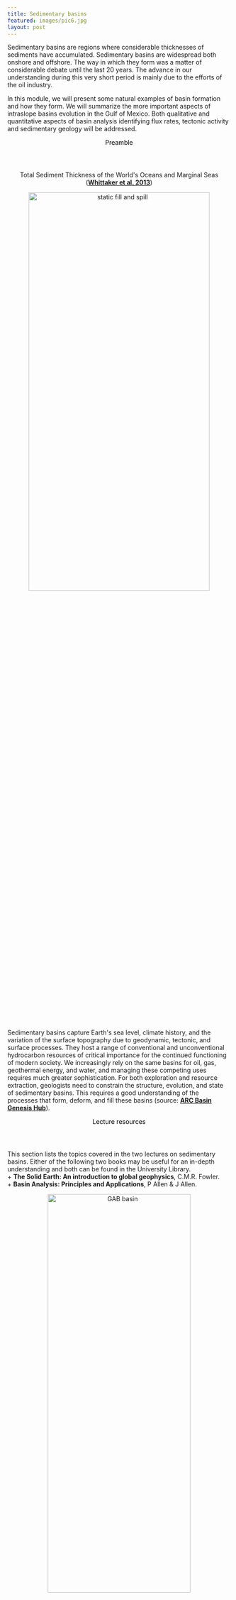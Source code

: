 ```yaml
---
title: Sedimentary basins
featured: images/pic6.jpg
layout: post
---
```


Sedimentary basins are regions where considerable thicknesses of sediments have accumulated. Sedimentary basins are widespread both onshore and offshore.
The way in which they form was a matter of considerable debate until the last 20 years. The advance in our understanding during this very short period is
mainly due to the efforts of the oil industry.

In this module, we will present some natural examples of basin formation and how they form. We will summarize the more important aspects of
intraslope basins evolution in the Gulf of Mexico. Both qualitative and quantitative aspects of basin analysis identifying flux rates, tectonic activity and
sedimentary geology will be addressed.

<section>
  <header>
    <span class="byline"><font color = "#000000">Preamble</font></span>
  </header>

  <div style="text-align: center;">
  <p>
  Total Sediment Thickness of the World's Oceans and Marginal Seas (<strong><a href="https://www.ngdc.noaa.gov/mgg/sedthick/index.html" target="_blank">Whittaker  et al. 2013</a></strong>)
  </p>
  <img src="/assets/images/sedthick.png" alt="static fill and spill" style="width:90%; height:48%" align="middle">
  </div>
  <p>Sedimentary basins capture Earth's sea level, climate history, and the variation of the surface topography due to geodynamic, tectonic, and surface processes. They host a range of conventional and unconventional hydrocarbon resources of critical importance for the continued functioning of modern society. We increasingly rely on the same basins for oil, gas, geothermal energy, and water, and managing these competing uses requires much greater sophistication. For both exploration and resource extraction, geologists need to constrain the structure, evolution, and state of sedimentary basins. This requires a good understanding of the processes that form, deform, and fill these basins (source:
    <strong><a href="http://www.geosci.usyd.edu.au/research/re_hub.shtml" target="_blank">ARC Basin Genesis Hub</a></strong>).
   </p>
</section>

<section>
  <header>
    <span class="byline"><font color = "#000000">Lecture resources</font></span>
  </header>
  <p>
  This section lists the topics covered in the two lectures on sedimentary basins. Either of the following two books may be useful for an in-depth understanding and both can be found in the University Library.<br/>
  + <strong>The Solid Earth: An introduction to global geophysics</strong>, C.M.R. Fowler.<br/>
  + <strong>Basin Analysis: Principles and Applications</strong>, P Allen & J Allen.
  </p>
  <div style="text-align: center;">
  <img src="/assets/images/GABbasin.png" alt="GAB basin" style="width:80%; height:48%" align="middle">
  <p>Recherche and Ceduna Sub-basins and Madura Shelf from <strong><a href="http://www.ga.gov.au/scientific-topics/energy/province-sedimentary-basin-geology/petroleum/offshore-southern-australia/bight" target="_blank">Geoscience Australia</a></strong></p>
  </div>
  <strong>Sedimentary basin classification:</strong>
  <p>About 80% of the sedimentary basins on Earth have formed by extension of the plates (often termed lithospheric extension). Most of the remaining 20% of basins were formed by flexure of the plates beneath various forms of loading. Pull-apart or strike-slip basins are relatively small and form in association with bends in strike-slip faults, such as the San Andreas Fault or the North Anatolian Fault. Only a very small number of basins still defy explanation, although we suspect that at least some of these have a thermal origin.</p>
  <div class="col-md-6" style="text-align: center;">
    <iframe style="width:80%; height:440px" src="//www.youtube.com/embed/W6p_5d5EvjM?rel=0" frameborder="0" scrolling="yes" allowfullscreen>
    </iframe>  
  </div>
  <p>In this lecture, we will discuss this classification and present results of
  numerical models developed within the EarthByte Group showing the formation and
  evolution of several types of these sedimentary basins.
  </p>

  <table style="width:80%">
    <tr>
      <th><strong><a href="http://geoslearn.github.io/SedBasin/#" target="_blank">HTML version</a></strong> (for Chrome or Safari)</th>
      <th><strong><a href="https://cloudstor.aarnet.edu.au/plus/index.php/s/Vkq6q9LN1RIT6Xb" target="_blank">PDF version</a></strong></th>
    </tr>
  </table>


  <strong>Gulf of Mexico intra-slope minibasins:</strong>
  <p>
   Salt has played an important role in petroleum exploration since the <strong><a href="https://en.wikipedia.org/wiki/Spindletop" target="_blank">Spindletop Dome</a></strong> discovery in Beaumont, Texas in 1906. Today, much of the prime interest in salt tectonics still derives from the petroleum industry because many of the world's largest hydrocarbon provinces reside in salt-related sedimentary basins (e.g. Gulf of Mexico, North Sea, Campos Basin, Lower Congo Basin, Santos Basin and Zagros). An understanding of salt and how it influences tectonics and sedimentation is therefore critical to effective and efficient petroleum exploration
   (<strong><a href="http://sp.lyellcollection.org/content/363/1/1.full" target="_blank">Archer et al. 2012</a></strong>) .
  </p>
  <div style="text-align: center;">
  <img src="https://hinderedsettling.files.wordpress.com/2015/12/movie_9_static_fill_and_spill.gif?w=1120" alt="static fill and spill" style="width:80%; height:400px" align="middle">
  <p>Static fill and spill model of minibasins sedimentation based on <strong><a href="https://www.researchgate.net/publication/276907156_Stratigraphic_evolution_of_intraslope_minibasins_Insights_from_surface-based_model" target="_blank">Sylvester et al. 2015</a></strong>.</p>
  </div>
  <p>
  In this second lecture, we will look at how basins containing salt evolve and deform through time. The addition of halokinetic processes to the geodynamic history of a basin can lead to a plethora of architectures and geometries. The rich variety of resultant morphologies have considerable economic as well as academic interest. To illustrate the interplay between salt tectonics and sedimentation, we will discuss the evolution of intra-slope minibasins in the Gulf of Mexico and present a simple model proposed by
  <strong><a href="https://www.researchgate.net/publication/276907156_Stratigraphic_evolution_of_intraslope_minibasins_Insights_from_surface-based_model" target="_blank">Sylvester et al. 2015</a></strong>  which helps in the understanding of how stratal termination patterns relate to variations in sediment input and basin subsidence.
  </p>


  <table style="width:80%">
    <tr>
      <th><strong><a href="http://geoslearn.github.io/SaltBasin/#" target="_blank">HTML version</a></strong> (for Chrome or Safari)</th>
      <th><strong><a href="https://cloudstor.aarnet.edu.au/plus/index.php/s/33HzRvO0kDJ4ETN" target="_blank">PDF version</a></strong></th>
    </tr>
  </table>

</section>

<section>
  <header>
    <span class="byline"><font color = "#000000">For the labs</font></span>
  </header>
  <p>We will use <strong><a href="http://jupyter.org" target="_blank">Jupyter</a></strong>,  a web application that allows you to create and share documents that contain live code, equations, visualizations and explanatory text. To access the module materials we will download via Kitematic a  <strong><a href="https://www.docker.com/what-docker" target="_blank">Docker</a></strong> container called <strong>usyd-sedbasinlabs</strong>. Please follow the documentation provided <strong><a href="{{ site.prefix }}/LabDeploy.html">here</a></strong> on how to install the materials on your local computer or directly from the school computer labs.<br/>
  </p>

  <table style="width:80%">
    <tr>
      <th>Labs <strong><a href="https://github.com/tristan-salles/SedBasinLabs/tree/master/UoS" target="_blank">materials</a></strong></th>
      <th>Docker Container <strong><a href="https://hub.docker.com/r/tristansalles/usyd-sedbasinlabs/" target="_blank">usyd-sedbasinlabs</a></strong></th>
    </tr>
  </table>

</section>

<section>
  <header>
    <span class="byline"><font color = "#000000">Going further</font></span>
  </header>
  <p><strong>EGU 2014: Lithosphere dynamics, intraplate deformation, and sedimentary basins</strong></p>
  <div class="col-md-6" style="text-align: center;">
    <iframe style="width:80%; height:400px" src="https://www.youtube.com/embed/kSzq8-NRADk?rel=0" frameborder="0" scrolling="yes" allowfullscreen>
    </iframe>  
  </div>
  <p><br/><strong>Stratigraphic patterns in slope minibasins</strong></p>
  <div class="col-md-6">
    <iframe style="width:100%; height:500px" src="https://hinderedsettling.com/2015/12/19/stratigraphic-patterns-in-slope-minibasins-2/" frameborder="0" scrolling="yes" allowfullscreen>
    </iframe>  
  </div>

</section>
